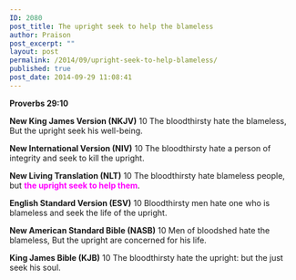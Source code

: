 ```yaml
---
ID: 2080
post_title: The upright seek to help the blameless
author: Praison
post_excerpt: ""
layout: post
permalink: /2014/09/upright-seek-to-help-blameless/
published: true
post_date: 2014-09-29 11:08:41
---
```

<strong>Proverbs 29:10</strong>

<strong>New King James Version (NKJV)</strong>
10 The bloodthirsty hate the blameless,
But the upright seek his well-being.

<strong>New International Version (NIV)</strong>
10 The bloodthirsty hate a person of integrity and seek to kill the upright.

<strong>New Living Translation (NLT)</strong>
10 The bloodthirsty hate blameless people, but <span style="color: #ff00ff;"><strong>the upright seek to help them</strong></span>.

<strong>English Standard Version (ESV)</strong>
10 Bloodthirsty men hate one who is blameless and seek the life of the upright.

<strong>New American Standard Bible (NASB)</strong>
10 Men of bloodshed hate the blameless, But the upright are concerned for his life.

<strong>King James Bible (KJB)</strong>
10 The bloodthirsty hate the upright: but the just seek his soul.